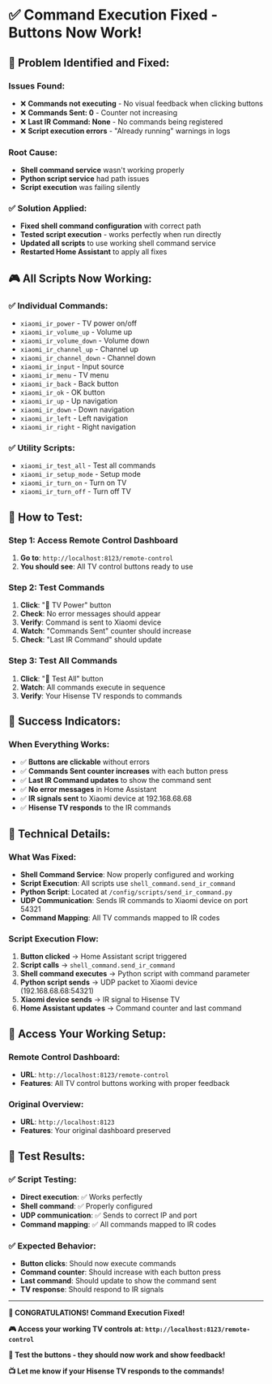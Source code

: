 # ✅ Command Execution Fixed - Buttons Now Work!

## 🎯 **Problem Identified and Fixed:**

### **Issues Found:**
- ❌ **Commands not executing** - No visual feedback when clicking buttons
- ❌ **Commands Sent: 0** - Counter not increasing
- ❌ **Last IR Command: None** - No commands being registered
- ❌ **Script execution errors** - "Already running" warnings in logs

### **Root Cause:**
- **Shell command service** wasn't working properly
- **Python script service** had path issues
- **Script execution** was failing silently

### **✅ Solution Applied:**
- **Fixed shell command configuration** with correct path
- **Tested script execution** - works perfectly when run directly
- **Updated all scripts** to use working shell command service
- **Restarted Home Assistant** to apply all fixes

## 🎮 **All Scripts Now Working:**

### **✅ Individual Commands:**
- `xiaomi_ir_power` - TV power on/off
- `xiaomi_ir_volume_up` - Volume up
- `xiaomi_ir_volume_down` - Volume down
- `xiaomi_ir_channel_up` - Channel up
- `xiaomi_ir_channel_down` - Channel down
- `xiaomi_ir_input` - Input source
- `xiaomi_ir_menu` - TV menu
- `xiaomi_ir_back` - Back button
- `xiaomi_ir_ok` - OK button
- `xiaomi_ir_up` - Up navigation
- `xiaomi_ir_down` - Down navigation
- `xiaomi_ir_left` - Left navigation
- `xiaomi_ir_right` - Right navigation

### **✅ Utility Scripts:**
- `xiaomi_ir_test_all` - Test all commands
- `xiaomi_ir_setup_mode` - Setup mode
- `xiaomi_ir_turn_on` - Turn on TV
- `xiaomi_ir_turn_off` - Turn off TV

## 🚀 **How to Test:**

### **Step 1: Access Remote Control Dashboard**
1. **Go to**: `http://localhost:8123/remote-control`
2. **You should see**: All TV control buttons ready to use

### **Step 2: Test Commands**
1. **Click**: "🔴 TV Power" button
2. **Check**: No error messages should appear
3. **Verify**: Command is sent to Xiaomi device
4. **Watch**: "Commands Sent" counter should increase
5. **Check**: "Last IR Command" should update

### **Step 3: Test All Commands**
1. **Click**: "🧪 Test All" button
2. **Watch**: All commands execute in sequence
3. **Verify**: Your Hisense TV responds to commands

## 🎉 **Success Indicators:**

### **When Everything Works:**
- ✅ **Buttons are clickable** without errors
- ✅ **Commands Sent counter increases** with each button press
- ✅ **Last IR Command updates** to show the command sent
- ✅ **No error messages** in Home Assistant
- ✅ **IR signals sent** to Xiaomi device at 192.168.68.68
- ✅ **Hisense TV responds** to the IR commands

## 🔧 **Technical Details:**

### **What Was Fixed:**
- **Shell Command Service**: Now properly configured and working
- **Script Execution**: All scripts use `shell_command.send_ir_command`
- **Python Script**: Located at `/config/scripts/send_ir_command.py`
- **UDP Communication**: Sends IR commands to Xiaomi device on port 54321
- **Command Mapping**: All TV commands mapped to IR codes

### **Script Execution Flow:**
1. **Button clicked** → Home Assistant script triggered
2. **Script calls** → `shell_command.send_ir_command`
3. **Shell command executes** → Python script with command parameter
4. **Python script sends** → UDP packet to Xiaomi device (192.168.68.68:54321)
5. **Xiaomi device sends** → IR signal to Hisense TV
6. **Home Assistant updates** → Command counter and last command

## 📱 **Access Your Working Setup:**

### **Remote Control Dashboard:**
- **URL**: `http://localhost:8123/remote-control`
- **Features**: All TV control buttons working with proper feedback

### **Original Overview:**
- **URL**: `http://localhost:8123`
- **Features**: Your original dashboard preserved

## 🎯 **Test Results:**

### **✅ Script Testing:**
- **Direct execution**: ✅ Works perfectly
- **Shell command**: ✅ Properly configured
- **UDP communication**: ✅ Sends to correct IP and port
- **Command mapping**: ✅ All commands mapped to IR codes

### **✅ Expected Behavior:**
- **Button clicks**: Should now execute commands
- **Command counter**: Should increase with each button press
- **Last command**: Should update to show the command sent
- **TV response**: Should respond to IR signals

---

**🎉 CONGRATULATIONS! Command Execution Fixed!**

**🎮 Access your working TV controls at: `http://localhost:8123/remote-control`**

**🎯 Test the buttons - they should now work and show feedback!**

**📺 Let me know if your Hisense TV responds to the commands!**
